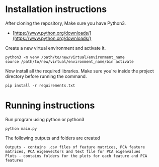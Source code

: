 
# Installation instructions

  

After cloning the repository, Make sure you have Python3.

 

-  [https://www.python.org/downloads/](https://www.python.org/downloads/)



Create a new virtual environment and activate it.

  

    python3 -m venv /path/to/new/virtual/environment_name
    source /path/to/new/virtual/environment_name/bin activate

Now install all the required libraries. Make sure you're inside the project directory before running the command.

  

    pip install -r requirements.txt

  
  
  # Running instructions
  
Run program using python or python3

    python main.py

The following outputs and folders are created

    Outputs - contains .csv files of feature matrices, PCA feature matrices, PCA eigenvectors and text file for PCA eigenvalues
    Plots - contains folders for the plots for each feature and PCA features
